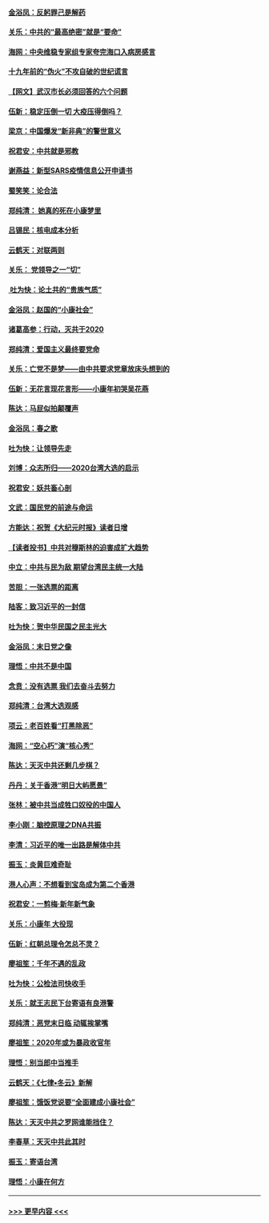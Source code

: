 #### [金浴凤：反躬罪己是解药](../pages/nsc993/n11820280.md?t=01260601) 
#### [关乐：中共的“最高绝密”就是“要命”](../pages/nsc993/n11816946.md?t=01260601) 
#### [海网：中央维稳专家组专家夸完海口入病房感言](../pages/nsc993/n11815138.md?t=01260601) 
#### [十九年前的“伪火”不攻自破的世纪谎言](../pages/nsc993/n11813238.md?t=01260601) 
#### [【网文】武汉市长必须回答的六个问题](../pages/nsc993/n11813848.md?t=01260601) 
#### [伍新：稳定压倒一切 大疫压得倒吗？](../pages/nsc993/n11812634.md?t=01260601) 
#### [梁京：中国爆发“新非典”的警世意义](../pages/nsc993/n11812554.md?t=01260601) 
#### [祝君安：中共就是邪教](../pages/nsc993/n11812431.md?t=01260601) 
#### [谢燕益：新型SARS疫情信息公开申请书](../pages/nsc993/n11808840.md?t=01260601) 
#### [蜀笑笑：论合法](../pages/nsc993/n11808064.md?t=01260601) 
#### [郑纯清： 她真的死在小康梦里](../pages/nsc993/n11806623.md?t=01260601) 
#### [吕锡民：核电成本分析](../pages/nsc993/n11806284.md?t=01260601) 
#### [云鹤天：对联两则](../pages/nsc993/n11805957.md?t=01260601) 
#### [关乐： 党领导之一“切”](../pages/nsc993/n11804505.md?t=01260601) 
#### [ 吐为快：论土共的“贵族气质”](../pages/nsc993/n11804490.md?t=01260601) 
#### [金浴凤：赵国的“小康社会”](../pages/nsc993/n11804452.md?t=01260601) 
#### [诸葛高参：行动，灭共于2020](../pages/nsc993/n11804120.md?t=01260601) 
#### [郑纯清：爱国主义最终要党命](../pages/nsc993/n11802197.md?t=01260601) 
#### [关乐：亡党不是梦——由中共要求党章放床头想到的](../pages/nsc993/n11802156.md?t=01260601) 
#### [伍新：无花言现花言形——小康年初哭吴花燕](../pages/nsc993/n11800044.md?t=01260601) 
#### [陈达：马屁似拍颠覆声](../pages/nsc993/n11800010.md?t=01260601) 
#### [金浴凤：春之歌](../pages/nsc993/n11797687.md?t=01260601) 
#### [吐为快：让领导先走](../pages/nsc993/n11797512.md?t=01260601) 
#### [刘博：众志所归——2020台湾大选的启示](../pages/nsc993/n11796878.md?t=01260601) 
#### [祝君安：妖共畜心剖](../pages/nsc993/n11794273.md?t=01260601) 
#### [文武：国民党的前途与命运](../pages/nsc993/n11794198.md?t=01260601) 
#### [方能达：祝贺《大纪元时报》读者日增](../pages/nsc993/n11793807.md?t=01260601) 
#### [【读者投书】中共对穆斯林的迫害成扩大趋势](../pages/nsc993/n11791371.md?t=01260601) 
#### [中立：中共与民为敌 期望台湾民主统一大陆](../pages/nsc993/n11790392.md?t=01260601) 
#### [苦胆：一张选票的距离](../pages/nsc993/n11788914.md?t=01260601) 
#### [陆客：致习近平的一封信](../pages/nsc993/n11788867.md?t=01260601) 
#### [吐为快：贺中华民国之民主光大](../pages/nsc993/n11788618.md?t=01260601) 
#### [金浴凤：末日党之像](../pages/nsc993/n11787475.md?t=01260601) 
#### [理悟：中共不是中国](../pages/nsc993/n11787463.md?t=01260601) 
#### [念贲：没有选票  我们去奋斗去努力](../pages/nsc993/n11787398.md?t=01260601) 
#### [郑纯清：台湾大选观感](../pages/nsc993/n11786210.md?t=01260601) 
#### [项云：老百姓看“打黑除恶”](../pages/nsc993/n11785398.md?t=01260601) 
#### [海网：“空心朽”演“核心秀”](../pages/nsc993/n11783874.md?t=01260601) 
#### [陈达：天灭中共还剩几步棋？](../pages/nsc993/n11783719.md?t=01260601) 
#### [丹丹：关于香港“明日大屿愿景”](../pages/nsc993/n11783273.md?t=01260601) 
#### [张林：被中共当成牲口奴役的中国人](../pages/nsc993/n11782397.md?t=01260601) 
#### [李小刚：脑控原理之DNA共振](../pages/nsc993/n11780962.md?t=01260601) 
#### [李清：习近平的唯一出路是解体中共](../pages/nsc993/n11780866.md?t=01260601) 
#### [振玉：炎黄巨难奇耻](../pages/nsc993/n11779632.md?t=01260601) 
#### [港人心声：不想看到宝岛成为第二个香港](../pages/nsc993/n11778817.md?t=01260601) 
#### [祝君安：一剪梅‧新年新气象](../pages/nsc993/n11776340.md?t=01260601) 
#### [关乐：小康年 大役现](../pages/nsc993/n11774213.md?t=01260601) 
#### [伍新：红朝总理令怎总不灵？](../pages/nsc993/n11770813.md?t=01260601) 
#### [廖祖笙：千年不遇的乱政](../pages/nsc993/n11770373.md?t=01260601) 
#### [吐为快：公检法司快收手](../pages/nsc993/n11770359.md?t=01260601) 
#### [关乐：就王志民下台寄语有良港警](../pages/nsc993/n11769903.md?t=01260601) 
#### [郑纯清：恶党末日临 动辄挨掌嘴](../pages/nsc993/n11769356.md?t=01260601) 
#### [廖祖笙：2020年或为暴政收官年](../pages/nsc993/n11768216.md?t=01260601) 
#### [理悟：别当郎中当推手](../pages/nsc993/n11768243.md?t=01260601) 
#### [云鹤天：《七律▪冬云》新解](../pages/nsc993/n11768204.md?t=01260601) 
#### [廖祖笙：饿饭党说要“全面建成小康社会”](../pages/nsc993/n11767482.md?t=01260601) 
#### [陈达：天灭中共之罗网谁能挡住？](../pages/nsc993/n11767465.md?t=01260601) 
#### [李春草：天灭中共此其时](../pages/nsc993/n11767452.md?t=01260601) 
#### [振玉：寄语台湾](../pages/nsc993/n11767432.md?t=01260601) 
#### [理悟：小康在何方](../pages/nsc993/n11767394.md?t=01260601) 

----
#### [ >>> 更早内容 <<< ](../indexes/nsc993-earlier.md)
